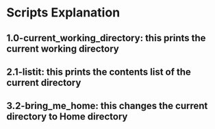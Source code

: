 # Scripts Explanation
## 1.0-current_working_directory: this prints the current working directory
## 2.1-listit: this prints the contents list of the current directory
## 3.2-bring_me_home: this changes the current directory to Home directory
